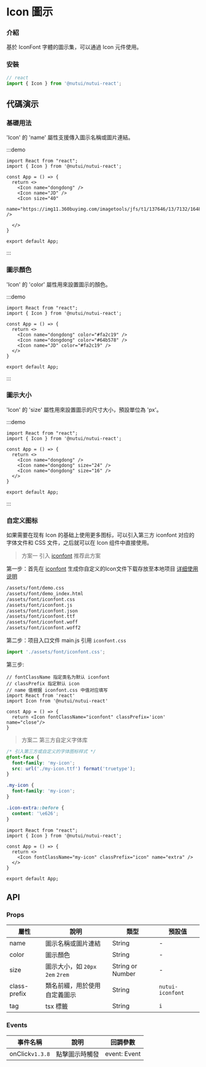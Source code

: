 # Icon 圖示

### 介紹

基於 IconFont 字體的圖示集，可以通過 Icon 元件使用。

### 安裝

``` javascript
// react
import { Icon } from '@nutui/nutui-react';

```

## 代碼演示

### 基礎用法

'Icon' 的 'name' 屬性支援傳入圖示名稱或圖片連結。

:::demo
```tsx
import React from "react";
import { Icon } from '@nutui/nutui-react';

const App = () => {
  return <>
    <Icon name="dongdong" />
    <Icon name="JD" />
    <Icon size="40"
          name="https://img11.360buyimg.com/imagetools/jfs/t1/137646/13/7132/1648/5f4c748bE43da8ddd/a3f06d51dcae7b60.png" />

  </>
}

export default App;
```
:::


### 圖示顏色

'Icon' 的 'color' 屬性用來設置圖示的顏色。

:::demo
```tsx
import React from "react";
import { Icon } from '@nutui/nutui-react';

const App = () => {
  return <>
    <Icon name="dongdong" color="#fa2c19" />
    <Icon name="dongdong" color="#64b578" />
    <Icon name="JD" color="#fa2c19" />
  </>
}

export default App;
```
:::

### 圖示大小

'Icon' 的 'size' 屬性用來設置圖示的尺寸大小，預設單位為 'px'。

:::demo
```tsx
import React from "react";
import { Icon } from '@nutui/nutui-react';

const App = () => {
  return <>
    <Icon name="dongdong" />
    <Icon name="dongdong" size="24" />
    <Icon name="dongdong" size="16" />
  </>
}

export default App;
```
:::

### 自定义图标

如果需要在现有 Icon 的基础上使用更多图标，可以引入第三方 iconfont 对应的字体文件和 CSS 文件，之后就可以在 Icon 组件中直接使用。

> 方案一 引入 [iconfont](https://www.iconfont.cn/)   推荐此方案

第一步：首先在 [iconfont](https://www.iconfont.cn/) 生成你自定义的Icon文件下载存放至本地项目  [详细使用说明](https://www.iconfont.cn/help/detail?spm=a313x.7781069.1998910419.d8d11a391&helptype=code)

``` bash
/assets/font/demo.css
/assets/font/demo_index.html
/assets/font/iconfont.css
/assets/font/iconfont.js
/assets/font/iconfont.json
/assets/font/iconfont.ttf
/assets/font/iconfont.woff
/assets/font/iconfont.woff2
```

第二步：项目入口文件 main.js 引用 `iconfont.css`


``` javascript
import './assets/font/iconfont.css';
```

第三步:

```tsx
// fontClassName 指定类名为默认 iconfont
// classPrefix 指定默认 icon
// name 值根据 iconfont.css 中值对应填写 
import React from 'react'
import Icon from '@nutui/nutui-react'

const App = () => {
  return <Icon fontClassName="iconfont" classPrefix='icon' name="close"/>
}
```

> 方案二 第三方自定义字体库

```css
/* 引入第三方或自定义的字体图标样式 */
@font-face {
  font-family: 'my-icon';
  src: url('./my-icon.ttf') format('truetype');
}

.my-icon {
  font-family: 'my-icon';
}

.icon-extra::before {
  content: '\e626';
}
```

```tsx
import React from "react";
import { Icon } from '@nutui/nutui-react';

const App = () => {
  return <>
    <Icon fontClassName="my-icon" classPrefix="icon" name="extra" />
  </>
}

export default App;
```

## API

### Props

| 屬性         | 說明                             | 類型             | 預設值           |
|--------------|----------------------------------|------------------|------------------|
| name         | 圖示名稱或圖片連結               | String           | -                |
| color        | 圖示顏色                         | String           | -                |
| size         | 圖示大小，如 `20px` `2em` `2rem` | String or Number | -                |
| class-prefix | 類名前綴，用於使用自定義圖示     | String           | `nutui-iconfont` |
| tag          | tsx 標籤                        | String           | `i`              |

### Events

| 事件名稱 | 說明           | 回調參數     |
|--------|----------------|--------------|
| onClick`v1.3.8`  | 點擊圖示時觸發 | event: Event |
